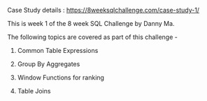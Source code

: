 Case Study details : https://8weeksqlchallenge.com/case-study-1/

This is week 1 of the 8 week SQL Challenge by Danny Ma.

The following topics are covered as part of this challenge - 

1. Common Table Expressions
 
2. Group By Aggregates
 
3. Window Functions for ranking
 
4. Table Joins

